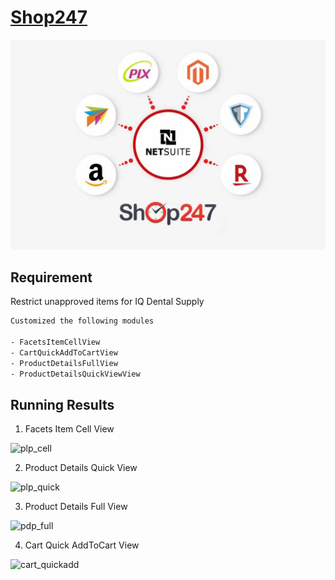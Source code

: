 # [Shop247](https://www.shop247.com/)

<!-- <img height="50%" src="/img/port_shop247.jpg" /> -->

![demo](/img/port_shop247.jpg)

## Requirement

Restrict unapproved items for IQ Dental Supply

```bash
Customized the following modules

- FacetsItemCellView
- CartQuickAddToCartView
- ProductDetailsFullView
- ProductDetailsQuickViewView
```

## Running Results

1. Facets Item Cell View

![plp_cell](/images/port_sca_1.png)

2. Product Details Quick View

![plp_quick](/images/port_sca_4.png)

3. Product Details Full View

![pdp_full](/images/port_sca_3.png)

4. Cart Quick AddToCart View

![cart_quickadd](/images/port_sca_2.png)
